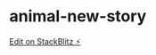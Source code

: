 # animal-new-story

[Edit on StackBlitz ⚡️](https://stackblitz.com/edit/stackblitz-starters-xhccsr)
